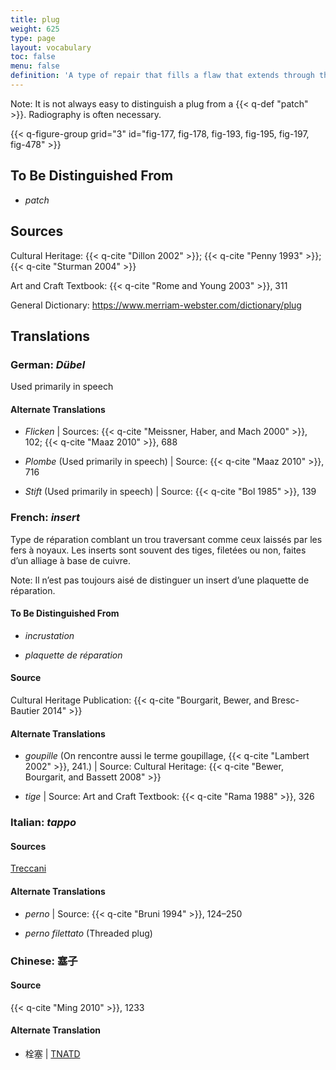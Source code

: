```yaml
---
title: plug
weight: 625
type: page
layout: vocabulary
toc: false
menu: false
definition: 'A type of repair that fills a flaw that extends through the full thickness of the metal wall, for example those that occur with the removal of core pins and armature rods. Circular plugs are often threaded in order to mechanically lock them in place. See [I.4](#I.4).'
---
```


<div class="backmatter">
Note: It is not always easy to distinguish a plug from a {{< q-def "patch" >}}. Radiography is often necessary.
</div>

{{< q-figure-group grid="3" id="fig-177, fig-178, fig-193, fig-195, fig-197, fig-478" >}}

## To Be Distinguished From

- *patch*

## Sources

Cultural Heritage: {{< q-cite "Dillon 2002" >}}; {{< q-cite "Penny 1993" >}}; {{< q-cite "Sturman 2004" >}}

Art and Craft Textbook: {{< q-cite "Rome and Young 2003" >}}, 311

General Dictionary: <https://www.merriam-webster.com/dictionary/plug>

## Translations

<div class="accordion">

### **German**: *Dübel*

Used primarily in speech

#### Alternate Translations

- *Flicken* | Sources: {{< q-cite "Meissner, Haber, and Mach 2000" >}}, 102; {{< q-cite "Maaz 2010" >}}, 688

- *Plombe* (Used primarily in speech) | Source: {{< q-cite "Maaz 2010" >}}, 716

- *Stift* (Used primarily in speech) | Source: {{< q-cite "Bol 1985" >}}, 139

### **French**: *insert*

Type de réparation comblant un trou traversant comme ceux laissés par les fers à noyaux. Les inserts sont souvent des tiges, filetées ou non, faites d’un alliage à base de cuivre.

<div class="backmatter">
Note: Il n’est pas toujours aisé de distinguer un insert d’une plaquette de réparation.
</div>

#### To Be Distinguished From

- *incrustation*

- *plaquette de réparation*

#### Source

Cultural Heritage Publication: {{< q-cite "Bourgarit, Bewer, and Bresc-Bautier 2014" >}}

#### Alternate Translations

- *goupille* (On rencontre aussi le terme goupillage, {{< q-cite "Lambert 2002" >}}, 241.) | Source: Cultural Heritage: {{< q-cite "Bewer, Bourgarit, and Bassett 2008" >}}

- *tige* | Source: Art and Craft Textbook: {{< q-cite "Rama 1988" >}}, 326

### **Italian**: *tappo*

#### Sources

[Treccani](https://www.treccani.it/vocabolario/tappo/)

#### Alternate Translations

- *perno* | Source: {{< q-cite "Bruni 1994" >}}, 124–250

- *perno filettato* (Threaded plug)

### **Chinese**: 塞子

#### Source

{{< q-cite "Ming 2010" >}}, 1233

#### Alternate Translation

- 栓塞 | [TNATD](https://terms.naer.edu.tw/detail/625440/?index=3)

</div>
